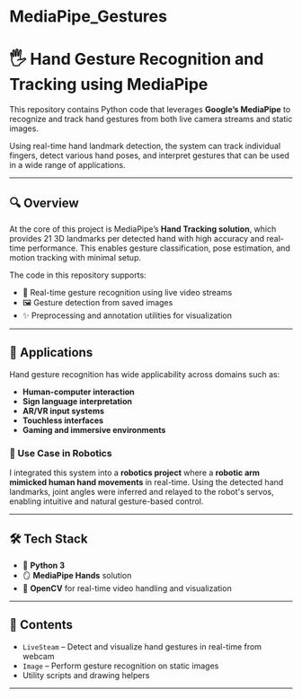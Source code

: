 # MediaPipe_Gestures

# 🖐️ Hand Gesture Recognition and Tracking using MediaPipe

This repository contains Python code that leverages **Google’s MediaPipe** to recognize and track hand gestures from both live camera streams and static images.

Using real-time hand landmark detection, the system can track individual fingers, detect various hand poses, and interpret gestures that can be used in a wide range of applications.

---

## 🔍 Overview

At the core of this project is MediaPipe’s **Hand Tracking solution**, which provides 21 3D landmarks per detected hand with high accuracy and real-time performance. This enables gesture classification, pose estimation, and motion tracking with minimal setup.

The code in this repository supports:
- 🎥 Real-time gesture recognition using live video streams
- 🖼️ Gesture detection from saved images
- ✨ Preprocessing and annotation utilities for visualization

---

## 🤖 Applications

Hand gesture recognition has wide applicability across domains such as:
- **Human-computer interaction**
- **Sign language interpretation**
- **AR/VR input systems**
- **Touchless interfaces**
- **Gaming and immersive environments**

### 🚀 Use Case in Robotics

I integrated this system into a **robotics project** where a **robotic arm mimicked human hand movements** in real-time. Using the detected hand landmarks, joint angles were inferred and relayed to the robot's servos, enabling intuitive and natural gesture-based control.

---

## 🛠️ Tech Stack

- 🐍 **Python 3**
- 🪞 **MediaPipe Hands** solution
- 🎥 **OpenCV** for real-time video handling and visualization

---

## 📁 Contents

- `LiveSteam` – Detect and visualize hand gestures in real-time from webcam
- `Image` – Perform gesture recognition on static images
- Utility scripts and drawing helpers

---

